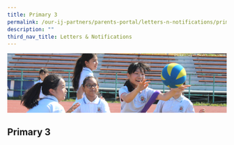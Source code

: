 ```yaml
---
title: Primary 3
permalink: /our-ij-partners/parents-portal/letters-n-notifications/primary-3
description: ""
third_nav_title: Letters & Notifications
---
```

![](/images/subpage.jpg)

## Primary 3